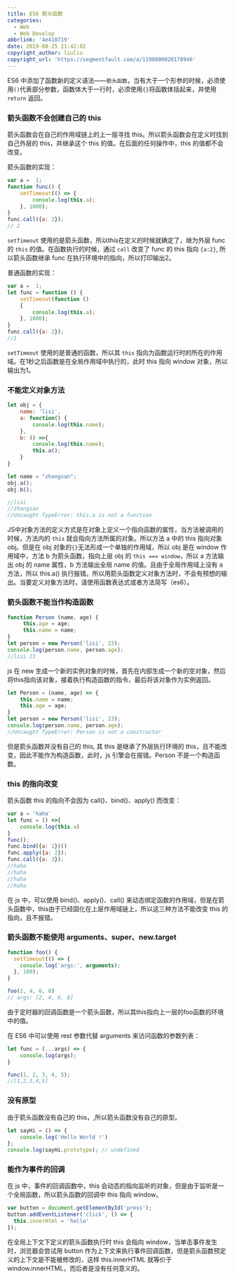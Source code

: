 ```yaml
---
title: ES6 箭头函数
categories: 
  - Web
  - Web Develop
abbrlink: '4e410719'
date: 2019-08-25 21:42:02
copyright_author: liuliu
copyright_url: 'https://segmentfault.com/a/1190000020178946'
---
```


ES6 中添加了函数新的定义语法——`箭头函数`，当有大于一个形参的时候，必须使用`()`代表部分参数，函数体大于一行时，必须使用`{}`将函数体括起来，并使用 `return` 返回。

### 箭头函数不会创建自己的 this

箭头函数会在自己的作用域链上的上一层寻找 this。所以箭头函数会在定义时找到自己外层的 this，并继承这个 this 的值。在后面的任何操作中，this 的值都不会改变。

箭头函数的实现：

```javascript
var a =  1;
function func() {
    setTimeout(() => {
        console.log(this.a);
    }, 1000);
}
func.call({a: 2});
// 2
```

`setTimeout` 使用的是箭头函数，所以this在定义的时候就确定了，继为外层 func 的 `this` 的值。在函数执行的时候，通过 `call` 改变了 func 的 this 指向 `{a:2}`, 所以箭头函数继承 func 在执行环境中的指向，所以打印输出2。

普通函数的实现：

```javascript
var a =  1;
let func = function () {
    setTimeout(function () 
    {
        console.log(this.a);
    }, 1000);
}
func.call({a: 2});
//1
```
`setTimeout` 使用的是普通的函数，所以其 `this` 指向为函数运行时的所在的作用域。在1秒之后函数是在全局作用域中执行的，此时 this 指向 window 对象，所以输出为1。

### 不能定义对象方法

```javascript 
let obj = {
    name: 'lisi',
    a: function() {
        console.log(this.name);
    },
    b: () =>{
        console.log(this.name);
        this.a();
    }
}

let name = "zhangsan";
obj.a();
obj.b();

//lisi
//zhangsan
//Uncaught TypeError: this.a is not a function
```

JS中对象方法的定义方式是在对象上定义一个指向函数的属性，当方法被调用的时候，方法内的 `this` 就会指向方法所属的对象。所以方法 a 中的 this 指向对象obj。但是在 obj 对象的`{}`无法形成一个单独的作用域，所以 obj 是在 window 作用域中，方法 b 为箭头函数，指向上层 obj 的 `this === window`，所以 a 方法输出 obj 的 name 属性，b 方法输出全局 name 的值。且由于全局作用域上没有 a 方法，所以 this.a() 执行报错。所以用箭头函数定义对象方法时，不会有预想的输出。当要定义对象方法时，请使用函数表达式或者方法简写（es6）。

### 箭头函数不能当作构造函数 


```javascript
function Person (name, age) {
     this.age = age;
     this.name = name;
}
let person = new Person('lisi', 23);
console.log(person.name, person.age);
//lisi 23
```
js 在 new 生成一个新的实例对象的时候，首先在内部生成一个新的空对象，然后将this指向该对象，接着执行构造函数的指令，最后将该对象作为实例返回。

```javascript
let Person = (name, age) => {
    this.name = name;
    this.age = age;
}
let person = new Person('lisi', 23);
console.log(person.name, person.age);
//Uncaught TypeError: Person is not a constructor
```

但是箭头函数并没有自己的 this, 其 this 是继承了外层执行环境的 this，且不能改变，因此不能作为构造函数，此时，js 引擎会在报错。Person 不是一个构造函数。

### this 的指向改变

箭头函数 this 的指向不会因为 call()、bind()、apply() 而改变：

```javascript
var a = 'haha'
let func = () =>{
    console.log(this.a)
}
func();
func.bind({a: 1})()
func.apply({a: 2});
func.call({a: 3});
//haha
//haha
//haha
//haha
```

在 js 中，可以使用 bind()、apply()、call() 来动态绑定函数的作用域，但是在箭头函数中，this由于已经固化在上层作用域链上，所以这三种方法不能改变 this 的指向，且不报错。

### 箭头函数不能使用 arguments、super、new.target 

```javascript
function foo() {
  setTimeout(() => {
    console.log('args:', arguments);
  }, 100);
}

foo(2, 4, 6, 8)
// args: [2, 4, 6, 8]
```

由于定时器的回调函数是一个箭头函数，所以其this指向上一层的foo函数的环境中的值。

在 ES6 中可以使用 rest 参数代替 arguments 来访问函数的参数列表：

```javascript
let func = (...args) => {
    console.log(args);
}

func(1, 2, 3, 4, 5);
//[1,2,3,4,5]
```

### 没有原型

由于箭头函数没有自己的 this，,所以箭头函数没有自己的原型。

```javascript
let sayHi = () => {
    console.log('Hello World !')
};
console.log(sayHi.prototype); // undefined
```

### 能作为事件的回调 

在 js 中，事件的回调函数中，this 会动态的指向监听的对象，但是由于监听是一个全局函数，所以箭头函数的回调中 this 指向 window。

```javascript
var button = document.getElementById('press');
button.addEventListener('click', () => {
  this.innerHtml = 'hello'
});
```

在全局上下文下定义的箭头函数执行时 this 会指向 window，当单击事件发生时，浏览器会尝试用 button 作为上下文来执行事件回调函数，但是箭头函数预定义的上下文是不能被修改的，这样 this.innerHTML 就等价于 window.innerHTML，而后者是没有任何意义的。
